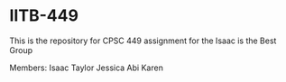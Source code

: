 # IITB-449
This is the repository for CPSC 449 assignment for the Isaac is the Best Group

Members:
Isaac
Taylor
Jessica
Abi
Karen
